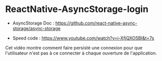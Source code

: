 # ReactNative-AsyncStorage-login

- AsyncStorage Doc : https://github.com/react-native-async-storage/async-storage

- Speed code : https://www.youtube.com/watch?v=i-XfjQXO5BI&t=7s

Cet vidéo montre comment faire persisté une connexion pour que l'utilisateur n'est pas à ce connecter à chaque ouverture de l'application.
